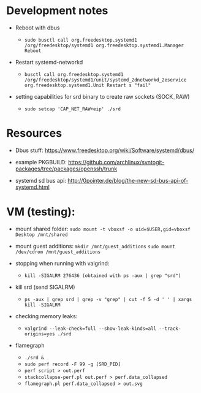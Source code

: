 
# Development notes

* Reboot with dbus
    * `sudo busctl call org.freedesktop.systemd1 /org/freedesktop/systemd1 org.freedesktop.systemd1.Manager Reboot`


* Restart systemd-networkd
    * `busctl call org.freedesktop.systemd1 /org/freedesktop/systemd1/unit/systemd_2dnetworkd_2eservice org.freedesktop.systemd1.Unit Restart s "fail"`

* setting capabilities for srd binary to create raw sockets (SOCK_RAW)
    * `sudo setcap 'CAP_NET_RAW+eip' ./srd`

# Resources
* Dbus stuff: https://www.freedesktop.org/wiki/Software/systemd/dbus/

* example PKGBUILD: https://github.com/archlinux/svntogit-packages/tree/packages/openssh/trunk

* systemd sd bus api: http://0pointer.de/blog/the-new-sd-bus-api-of-systemd.html


# VM (testing):
* mount shared folder: 
    `sudo mount -t vboxsf -o uid=$USER,gid=vboxsf Desktop /mnt/shared`
* mount guest additions: 
    `mkdir /mnt/guest_additions`
    `sudo mount /dev/cdrom /mnt/guest_additions`

* stopping when running with valgrind:
    * `kill -SIGALRM 276436 (obtained with ps -aux | grep "srd")`

* kill srd (send SIGALRM)
    * `ps -aux | grep srd | grep -v "grep" | cut -f 5 -d ' ' | xargs kill -SIGALRM`

* checking memory leaks:
    * `valgrind --leak-check=full --show-leak-kinds=all --track-origins=yes ./srd`

* flamegraph
    * `./srd &`
    * `sudo perf record -F 99 -g [SRD_PID]`
    * `perf script > out.perf`
    * `stackcollapse-perf.pl out.perf > perf.data_collapsed`
    * `flamegraph.pl perf.data_collapsed > out.svg`
